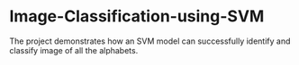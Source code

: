 # Image-Classification-using-SVM
The project demonstrates how an SVM model can successfully identify and classify image of all the alphabets.
